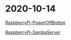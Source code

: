 # 2020-10-14
[RaspberryPi-PowerOffBotton](https://github.com/GodZhan/RaspberryPi_PowerOffBotton)

[RaspberryPi-SambaServer](https://github.com/prjiang/RaspberryPi-SambaServer)

